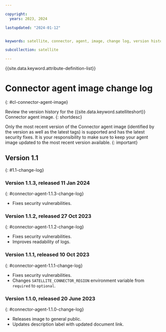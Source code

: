 ```yaml
---

copyright:
  years: 2023, 2024

lastupdated: "2024-01-12"


keywords: satellite, connector, agent, image, change log, version history

subcollection: satellite

---
```


{{site.data.keyword.attribute-definition-list}}

# Connector agent image change log
{: #cl-connector-agent-image}

Review the version history for the {{site.data.keyword.satelliteshort}} Connector agent image.
{: shortdesc}

Only the most recent version of the Connector agent image (identified by the version as well as the latest tags) is supported and has the latest security fixes. It is your responsibility to make sure to keep your agent image updated to the most recent version available. 
{: important}


## Version 1.1
{: #1.1-change-log}

### Version 1.1.3, released 11 Jan 2024
{: #connector-agent-1.1.3-change-log}

- Fixes security vulnerabilities.


### Version 1.1.2, released 27 Oct 2023
{: #connector-agent-1.1.2-change-log}

- Fixes security vulnerabilities.
- Improves readability of logs.

### Version 1.1.1, released 10 Oct 2023
{: #connector-agent-1.1.1-change-log}

- Fixes security vulnerabilities.
- Changes `SATELLITE_CONNECTOR_REGION` environment variable from `required` to `optional`.

### Version 1.1.0, released 20 June 2023
{: #connector-agent-1.1.0-change-log}

- Releases image to general public.
- Updates description label with updated document link.


